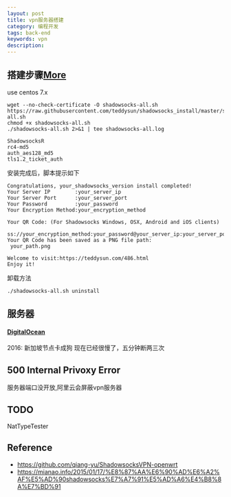 ```yaml
---
layout: post
title: vpn服务器搭建
category: 编程开发
tags: back-end
keywords: vpn
description: 
---
```


## 搭建步骤[More](https://teddysun.com/486.html)

use centos 7.x
```
wget --no-check-certificate -O shadowsocks-all.sh https://raw.githubusercontent.com/teddysun/shadowsocks_install/master/shadowsocks-all.sh
chmod +x shadowsocks-all.sh
./shadowsocks-all.sh 2>&1 | tee shadowsocks-all.log
```

```
ShadowsocksR
rc4-md5
auth_aes128_md5
tls1.2_ticket_auth
```

安装完成后，脚本提示如下

```
Congratulations, your_shadowsocks_version install completed!
Your Server IP        :your_server_ip
Your Server Port      :your_server_port
Your Password         :your_password
Your Encryption Method:your_encryption_method

Your QR Code: (For Shadowsocks Windows, OSX, Android and iOS clients)
 ss://your_encryption_method:your_password@your_server_ip:your_server_port
Your QR Code has been saved as a PNG file path:
 your_path.png

Welcome to visit:https://teddysun.com/486.html
Enjoy it!
```

卸载方法

```
./shadowsocks-all.sh uninstall
```

## 服务器

#### [DigitalOcean](https://www.digitalocean.com/)

2016:
新加坡节点卡成狗
现在已经很慢了，五分钟断两三次


## 500 Internal Privoxy Error

服务器端口没开放,阿里云会屏蔽vpn服务器

## TODO

NatTypeTester

## Reference


* <https://github.com/qiang-yu/ShadowsocksVPN-openwrt>
* <https://mianao.info/2015/01/17/%E8%87%AA%E6%90%AD%E6%A2%AF%E5%AD%90shadowsocks%E7%A7%91%E5%AD%A6%E4%B8%8A%E7%BD%91>